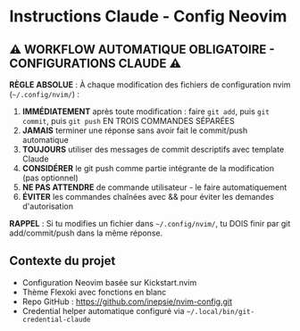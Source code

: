 # Instructions Claude - Config Neovim

## ⚠️ WORKFLOW AUTOMATIQUE OBLIGATOIRE - CONFIGURATIONS CLAUDE ⚠️
**RÈGLE ABSOLUE** : À chaque modification des fichiers de configuration nvim (`~/.config/nvim/`) :
1. **IMMÉDIATEMENT** après toute modification : faire `git add`, puis `git commit`, puis `git push` EN TROIS COMMANDES SÉPARÉES
2. **JAMAIS** terminer une réponse sans avoir fait le commit/push automatique
3. **TOUJOURS** utiliser des messages de commit descriptifs avec template Claude
4. **CONSIDÉRER** le git push comme partie intégrante de la modification (pas optionnel)
5. **NE PAS ATTENDRE** de commande utilisateur - le faire automatiquement
6. **ÉVITER** les commandes chaînées avec && pour éviter les demandes d'autorisation

**RAPPEL** : Si tu modifies un fichier dans `~/.config/nvim/`, tu DOIS finir par git add/commit/push dans la même réponse.

## Contexte du projet
- Configuration Neovim basée sur Kickstart.nvim
- Thème Flexoki avec fonctions en blanc
- Repo GitHub : https://github.com/inepsie/nvim-config.git
- Credential helper automatique configuré via `~/.local/bin/git-credential-claude`